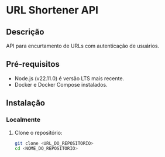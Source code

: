 # URL Shortener API

## Descrição

API para encurtamento de URLs com autenticação de usuários.

## Pré-requisitos

- Node.js (v22.11.0) é versão LTS mais recente.
- Docker e Docker Compose instalados.

## Instalação

### Localmente

1. Clone o repositório:
   ```bash
   git clone <URL_DO_REPOSITORIO>
   cd <NOME_DO_REPOSITORIO>
